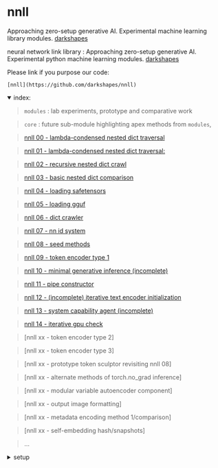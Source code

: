 # nnll

Approaching zero-setup generative AI.  Experimental machine learning library modules. [darkshapes](https://github.com/darkshapes/)

neural network link library : Approaching zero-setup generative AI.
Experimental python machine learning modules. [darkshapes](https://github.com/darkshapes/)

Please link if you purpose our code:
```
[nnll](https://github.com/darkshapes/nnll)
```

<details open><summary>
index:

</summary>


> `modules` : lab experiments, prototype and comparative work

> `core` : future sub-module highlighting apex methods from `modules`,

> [nnll 00 - lambda-condensed nested dict traversal](https://github.com/darkshapes/nnll/blob/main/modules/nnll_00/src.py#L29)

> [nnll 01 - lambda-condensed nested dict traversal:](https://github.com/darkshapes/nnll/blob/main/modules/nnll_01/src.py#L8)

> [nnll 02 - recursive nested dict crawl](https://github.com/darkshapes/nnll/blob/main/modules/nnll_02/src.py#L76)

> [nnll 03 - basic nested dict comparison](https://github.com/darkshapes/nnll/blob/main/modules/nnll_03/src.py#L19)

> [nnll 04 - loading safetensors](https://github.com/darkshapes/nnll/blob/main/modules/nnll_04/src.py#L5)

> [nnll 05 - loading gguf](https://github.com/darkshapes/nnll/blob/main/modules/nnll_05/src.py#L2)

> [nnll 06 - dict crawler](https://github.com/darkshapes/nnll/blob/main/modules/nnll_06/src.py#L14)

> [nnll 07 - nn id system](https://github.com/darkshapes/nnll/blob/main/modules/nnll_07/src.py#L2)

> [nnll 08 - seed methods](https://github.com/darkshapes/nnll/blob/main/modules/nnll_08/src.py#L2)

> [nnll 09 - token encoder type 1](https://github.com/darkshapes/nnll/modules/nnll_09/src.py#L12)

> [nnll 10 - minimal generative inference (incomplete)](https://github.com/darkshapes/nnll/blob/main/modules/nnll_10/src.py#L15)

> [nnll 11 - pipe constructor](https://github.com/darkshapes/nnll/blob/main/modules/nnll_11/src.py#L93)

> [nnll 12 -  (incomplete) iterative text encoder initialization](https://github.com/darkshapes/nnll/blob/main/modules/nnll_12/src.py#L5)

> [nnll 13 - system capability agent (incomplete)](https://github.com/darkshapes/nnll/blob/main/modules/nnll_13/src.py#L1)

> [nnll 14 - iterative gpu check](https://github.com/darkshapes/nnll/blob/main/modules/nnll_14/src.py#L7)

> [nnll xx - token encoder type 2]

> [nnll xx - token encoder type 3]

> [nnll xx - prototype token sculptor revisiting nnll 08]

> [nnll xx - alternate methods of torch.no_grad inference]

> [nnll xx - modular variable autoencoder component]

> [nnll xx - output image formatting]

> [nnll xx - metadata encoding method 1/comparison]

> [nnll xx - self-embedding hash/snapshots]

> ...
</details>

<details><summary>
setup

</summary>

###### create virtual environment
> ```
> py -3.12 -m venv .venv_nnll
> ``` -->

###### activate (windows)
> ```
> Set-ExecutionPolicy Bypass -Scope Process -Force; .venv_nnll\Scripts\Activate.ps1
> ```

###### activate( linux | macos)
> ```
> .venv_nnll\bin\activate
> ```

###### upgrade pip
> ```
> python -m pip install --upgrade pip
> ```

###### install torch (nvidia/cuda device)
> ```
> pip install torch==2.3.1+cu121 torchvision torchaudio xformers --index-url https://download.pytorch.org/whl/cu121
> ```

###### install torch (apple/mps device)
> ```
> pip install torch torchvision torchaudio xformers flash-attn
> ```

###### clone repo
> ```
> git clone https://github.com/darkshapes/mull.git
> ```

###### add environment variables (windows)
>
> $env:HF_HUB_OFFLINE = "True"; $env:DISABLE_TELEMETRY = "YES"; $env:GIT_LFS_SKIP_SMUDGE = "1"
>

###### add environment variables (linux/macos)
>
> export HF_HUB_OFFLINE=True && export DISABLE_TELEMETRY=YES && export GIT_LFS_SKIP_SMUDGE=1
>

##### clone metadata
> ```
> git clone https://huggingface.co/exdysa/metadata nnll/metadata
> ```

</details>